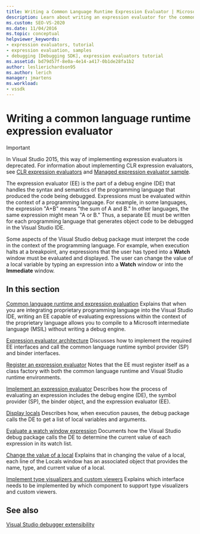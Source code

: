 ```yaml
---
title: Writing a Common Language Runtime Expression Evaluator | Microsoft Docs
description: Learn about writing an expression evaluator for the common language runtime, which evaluates expressions in the code language being debugged.
ms.custom: SEO-VS-2020
ms.date: 11/04/2016
ms.topic: conceptual
helpviewer_keywords:
- expression evaluators, tutorial
- expression evaluation, samples
- debugging [Debugging SDK], expression evaluators tutorial
ms.assetid: bd79d57f-8e0a-4e14-a417-0b1de28fa1b2
author: leslierichardson95
ms.author: lerich
manager: jmartens
ms.workload:
- vssdk
---
```

# Writing a common language runtime expression evaluator
> [!IMPORTANT]
> In Visual Studio 2015, this way of implementing expression evaluators is deprecated. For information about implementing CLR expression evaluators, see [CLR expression evaluators](https://github.com/Microsoft/ConcordExtensibilitySamples/wiki/CLR-Expression-Evaluators) and [Managed expression evaluator sample](https://github.com/Microsoft/ConcordExtensibilitySamples/wiki/Managed-Expression-Evaluator-Sample).

 The expression evaluator (EE) is the part of a debug engine (DE) that handles the syntax and semantics of the programming language that produced the code being debugged. Expressions must be evaluated within the context of a programming language. For example, in some languages, the expression "A+B" means "the sum of A and B." In other languages, the same expression might mean "A or B." Thus, a separate EE must be written for each programming language that generates object code to be debugged in the Visual Studio IDE.

 Some aspects of the Visual Studio debug package must interpret the code in the context of the programming language. For example, when execution halts at a breakpoint, any expressions that the user has typed into a **Watch** window must be evaluated and displayed. The user can change the value of a local variable by typing an expression into a **Watch** window or into the **Immediate** window.

## In this section
 [Common language runtime and expression evaluation](../../extensibility/debugger/common-language-runtime-and-expression-evaluation.md)
 Explains that when you are integrating proprietary programming language into the Visual Studio IDE, writing an EE capable of evaluating expressions within the context of the proprietary language allows you to compile to a Microsoft intermediate language (MSIL) without writing a debug engine.

 [Expression evaluator architecture](../../extensibility/debugger/expression-evaluator-architecture.md)
 Discusses how to implement the required EE interfaces and call the common language runtime symbol provider (SP) and binder interfaces.

 [Register an expression evaluator](../../extensibility/debugger/registering-an-expression-evaluator.md)
 Notes that the EE must register itself as a class factory with both the common language runtime and Visual Studio runtime environments.

 [Implement an expression evaluator](../../extensibility/debugger/implementing-an-expression-evaluator.md)
 Describes how the process of evaluating an expression includes the debug engine (DE), the symbol provider (SP), the binder object, and the expression evaluator (EE).

 [Display locals](../../extensibility/debugger/displaying-locals.md)
 Describes how, when execution pauses, the debug package calls the DE to get a list of local variables and arguments.

 [Evaluate a watch window expression](../../extensibility/debugger/evaluating-a-watch-window-expression.md)
 Documents how the Visual Studio debug package calls the DE to determine the current value of each expression in its watch list.

 [Change the value of a local](../../extensibility/debugger/changing-the-value-of-a-local.md)
 Explains that in changing the value of a local, each line of the Locals window has an associated object that provides the name, type, and current value of a local.

 [Implement type visualizers and custom viewers](../../extensibility/debugger/implementing-type-visualizers-and-custom-viewers.md)
 Explains which interface needs to be implemented by which component to support type visualizers and custom viewers.

## See also
 [Visual Studio debugger extensibility](../../extensibility/debugger/visual-studio-debugger-extensibility.md)
